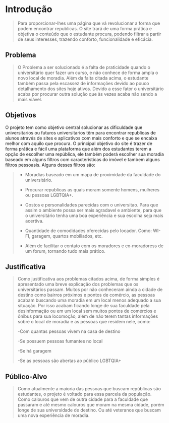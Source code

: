 # Introdução
> Para proporcionar-lhes uma página que vá revolucionar a forma que podem encontrar republicas. O site trará de uma forma prática e objetiva o conteúdo que o estudante procura, podendo filtrar a partir de seus interesses, trazendo conforto, funcionalidade e eficácia.   

## Problema 
>O Problema a ser solucionado é a falta de praticidade quando o universitário quer fazer um curso, e não conhece de forma ampla o novo local de moradia. Além da falta citada acima, o estudante também passa pela escassez de informações devido ao pouco detalhamento dos sites hoje ativos. Devido a esse fator o universitário acaba por procurar outra solução que às vezes acaba não sendo a mais viável.  

## Objetivos
O projeto tem como objetivo central solucionar  as dificuldade que universitarios ou futuros universitarios têm para encontrar republicas de alunos através de sites e aplicativos com mais conforto e que se encaixa melhor com aquilo que procura. O principal objetivo do site é trazer de forma prática e fácil uma plataforma que além dos estudantes terem a opção de escolher uma república, ele também poderá escolher sua moradia baseado em alguns filtros com caracteristicas do imóvel e tambem alguns filtros pessoasis. Alguns desses filtros são:
>
>- Moradias baseado em um mapa de proximidade da faculdade do universitário.
>
>- Procurar republicas as quais moram somente homens, mulheres ou pessoas LGBTQIA+.
>
>- Gostos e personalidades parecidas com o universitao. Para que assim o ambiente possa ser mais agradavel e ambiente, para que o universitário tenha uma boa experiência e sua escolha seja mais acertiva.
>
>- Quantidade de comodidades oferecidas pelo locador. Como: WI-FI, garagem, quartos mobiliados, etc.
>
>- Além de facilitar o contato com os moradores e ex-moradoress de um forum, tornando tudo mais prático.

## Justificativa
>Como justificativa aos problemas citados acima, de forma simples é apresentado uma breve explicação dos problemas que os universitários passam. Muitos por não conheceram ainda a cidade de destino como bairros próximos e pontos de comércio, as pessoas acabam buscando uma moradia em um local menos adequado a sua situação. Por isso acabam ficando longe de sua faculdade pela desinformação ou em um local sem muitos pontos de comércios e ônibus para sua locomoção, além de não terem tantas informações sobre o local de moradia e as pessoas que residem nele, como:  
>
>-Com quantas pessoas vivem na casa de destino 
>
>-Se possuem pessoas fumantes no local 
>
>-Se há garagem 
>
>-Se as pessoas são abertas ao público LGBTQIA+ 

## Público-Alvo
>Como atualmente a maioria das pessoas que buscam repúblicas são estudantes, o projeto é voltado para essa parcela da população. Como calouros que vem de outra cidade para a faculdade que passaram e até mesmo calouros que moram na mesma cidade, porém longe de sua universidade de destino. Ou até veteranos que buscam uma nova experiência de moradia. 

 
